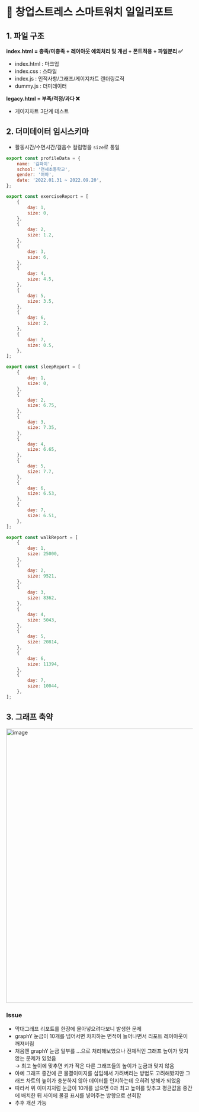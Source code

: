 # :memo: 창업스트레스 스마트워치 일일리포트

## 1. 파일 구조
**index.html = 충족/미충족 + 레이아웃 예외처리 및 개선 + 폰트적용 + 파일분리 ✅**
  - index.html : 마크업
  - index.css : 스타일
  - index.js : 인적사항/그래프/게이지차트 렌더링로직
  - dummy.js : 더미데이터
  
 **legacy.html = 부족/적정/과다 ❌**
  - 게이지차트 3단계 테스트

## 2. 더미데이터 임시스키마

- 활동시간/수면시간/걸음수 컬럼명을 `size`로 통일
```javascript
export const profileData = {
	name: '김파이',
	school: '연세초등학교',
	gender: '여아',
	date: '2022.01.31 ~ 2022.09.20',
};

export const exerciseReport = [
	{
		day: 1,
		size: 0,
	},
	{
		day: 2,
		size: 1.2,
	},
	{
		day: 3,
		size: 6,
	},
	{
		day: 4,
		size: 4.5,
	},
	{
		day: 5,
		size: 3.5,
	},
	{
		day: 6,
		size: 2,
	},
	{
		day: 7,
		size: 0.5,
	},
];

export const sleepReport = [
	{
		day: 1,
		size: 0,
	},
	{
		day: 2,
		size: 6.75,
	},
	{
		day: 3,
		size: 7.35,
	},
	{
		day: 4,
		size: 6.65,
	},
	{
		day: 5,
		size: 7.7,
	},
	{
		day: 6,
		size: 6.53,
	},
	{
		day: 7,
		size: 6.51,
	},
];

export const walkReport = [
	{
		day: 1,
		size: 25000,
	},
	{
		day: 2,
		size: 9521,
	},
	{
		day: 3,
		size: 8362,
	},
	{
		day: 4,
		size: 5043,
	},
	{
		day: 5,
		size: 20814,
	},
	{
		day: 6,
		size: 11394,
	},
	{
		day: 7,
		size: 10044,
	},
];

```

## 3. 그래프 축약

<img width="741" alt="image" src="https://user-images.githubusercontent.com/98504939/191550588-00e0d7b3-5def-488f-86cf-e045f1399acc.png">

### Issue
- 막대그래프 리포트를 한장에 몰아넣으려다보니 발생한 문제
- graphY 눈금이 10개를 넘어서면 차지하는 면적이 늘어나면서 리포트 레이아웃이 깨져버림
- 처음엔 graphY 눈금 일부를 ...으로 처리해보았으나 전체적인 그래프 높이가 맞지 않는 문제가 있었음<br/>→ 최고 높이에 맞추면 키가 작은 다른 그래프들의 높이가 눈금과 맞지 않음
- 아예 그래프 중간에 큰 물결이미지를 삽입해서 가려버리는 방법도 고려해봤지만 그래프 차트의 높이가 충분하지 않아 데이터를 인지하는데 오히려 방해가 되었음
- 따라서 위 이미지처럼 눈금이 10개를 넘으면 0과 최고 높이를 맞추고 평균값을 중간에 배치한 뒤 사이에 물결 표시를 넣어주는 방향으로 선회함
- 추후 개선 가능
